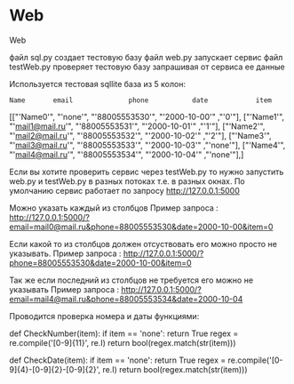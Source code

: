 # Web
Web

файл sql.py создает тестовую базу
файл web.py запускает сервис
файл testWeb.py проверяет тестовую базу запрашивая от сервиса ее данные

Используется тестовая sqllite база из 5 колон:

    Name       email              phone           date            item

[["'Name0'", "'none'",          "'88005553530'", "'2000-10-00'" ,"'0'"],
 ["'Name1'", "'mail1@mail.ru'", "'88005553531'", "'2000-10-01'" ,"'1'"],
 ["'Name2'", "'mail2@mail.ru'", "'88005553532'", "'2000-10-02'" ,"'2'"],
 ["'Name3'", "'mail3@mail.ru'", "'88005553533'", "'2000-10-03'" ,"'none'"],
 ["'Name4'", "'mail4@mail.ru'", "'88005553534'", "'2000-10-04'" ,"'none'"],]

Если вы хотите проверить сервис через testWeb.py то нужно запустить web.py и testWeb.py в разных потоках т.е. в разных окнах.
По умолчанию сервис работает по запросу http://127.0.0.1:5000

Можно указать каждый из столбцов
Пример запроса : http://127.0.0.1:5000/?email=mail0@mail.ru&phone=88005553530&date=2000-10-00&item=0

Если какой то из столбцов должен отсуствовать его можно просто не указывать.
Пример запроса : http://127.0.0.1:5000/?phone=88005553530&date=2000-10-00&item=0

Так же если последний из столбцов не требуется его можно не указывать
Пример запроса : http://127.0.0.1:5000/?email=mail4@mail.ru&phone=88005553534&date=2000-10-04

Проводится проверка номера и даты функциями:

def CheckNumber(item):
    if item == 'none':
        return True
    regex = re.compile('[0-9]{11}', re.I)
    return bool(regex.match(str(item)))

def CheckDate(item):
    if item == 'none':
        return True
    regex = re.compile('[0-9]{4}-[0-9]{2}-[0-9]{2}', re.I)
    return bool(regex.match(str(item)))
